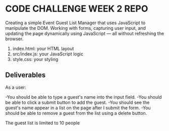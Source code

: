 # CODE CHALLENGE WEEK 2 REPO
Creating a simple Event Guest List Manager that uses JavaScript to manipulate the DOM.
Working with forms, capturing user input, and updating the page dynamically using JavaScript — all without refreshing the browser.

1. index.html: your HTML layout
2. src/index.js: your JavaScript logic
3. style.css: your styling

## Deliverables
As a user:

-You should be able to type a guest's name into the input field.
-You should be able to click a submit button to add the guest.
-You should see the guest's name appear in a list on the page after I submit the form.
-You should be able to remove a guest from the list using a delete button.

The guest list is limited to 10 people

